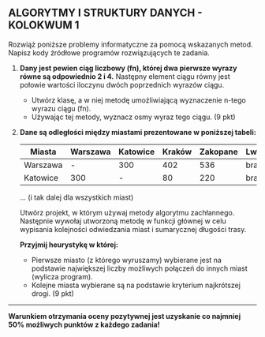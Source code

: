 ## ALGORYTMY I STRUKTURY DANYCH - KOLOKWUM 1

Rozwiąż poniższe problemy informatyczne za pomocą wskazanych metod. Napisz kody źródłowe programów rozwiązujących te zadania.

1. **Dany jest pewien ciąg liczbowy \(fn\), której dwa pierwsze wyrazy równe są odpowiednio 2 i 4.** Następny element ciągu równy jest połowie wartości iloczynu dwóch poprzednich wyrazów ciągu.
   - Utwórz klasę, a w niej metodę umożliwiającą wyznaczenie n-tego wyrazu ciągu \(fn\).
   - Używając tej metody, wyznacz osmy wyraz tego ciągu. (9 pkt)

2. **Dane są odległości między miastami prezentowane w poniższej tabeli:**

   | Miasta     | Warszawa | Katowice | Kraków | Zakopane | Lwów | Wiedeń | Budapest | Bukareszt | Zagrzeb | Sofia |
   |------------|----------|----------|--------|----------|------|--------|----------|-----------|---------|-------|
   | Warszawa   | -        | 300      | 402    | 536      | brak | brak   | brak     | brak      | brak    | brak  |
   | Katowice   | 300      | -        | 80     | 220      | brak | brak   | brak     | brak      | brak    | brak  |
   ... (i tak dalej dla wszystkich miast)

   Utwórz projekt, w którym używaj metody algorytmu zachłannego. Następnie wywołaj utworzoną metodę w funkcji głównej w celu wypisania kolejności odwiedzania miast i sumarycznej długości trasy.

   **Przyjmij heurystykę w której:**
   - Pierwsze miasto (z którego wyruszamy) wybierane jest na podstawie największej liczby możliwych połączeń do innych miast (wylicza program).
   - Kolejne miasta wybierane są na podstawie kryterium najkrótszej drogi. (9 pkt)

---

**Warunkiem otrzymania oceny pozytywnej jest uzyskanie co najmniej 50% możliwych punktów z każdego zadania!**

